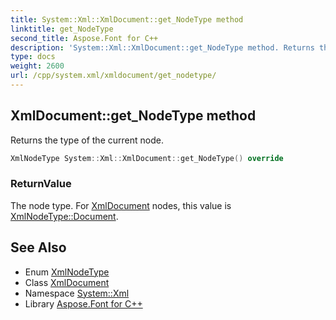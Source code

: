 ```yaml
---
title: System::Xml::XmlDocument::get_NodeType method
linktitle: get_NodeType
second_title: Aspose.Font for C++
description: 'System::Xml::XmlDocument::get_NodeType method. Returns the type of the current node in C++.'
type: docs
weight: 2600
url: /cpp/system.xml/xmldocument/get_nodetype/
---
```

## XmlDocument::get_NodeType method


Returns the type of the current node.

```cpp
XmlNodeType System::Xml::XmlDocument::get_NodeType() override
```


### ReturnValue

The node type. For [XmlDocument](../) nodes, this value is [XmlNodeType::Document](../../xmlnodetype/).

## See Also

* Enum [XmlNodeType](../../xmlnodetype/)
* Class [XmlDocument](../)
* Namespace [System::Xml](../../)
* Library [Aspose.Font for C++](../../../)

